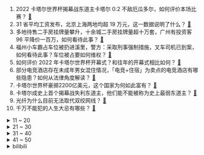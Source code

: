 1. 2022 卡塔尔世界杯揭幕战东道主卡塔尔 0:2 不敌厄瓜多尔，如何评价本场比赛？ [:link:](https://www.zhihu.com/question/567833282)
2. 31 省平均工资发布，北京上海两地均超 19 万元，这一数据说明了什么？ [:link:](https://www.zhihu.com/question/567795752)
3. 多地待售二手房挂牌量攀升，十余城二手房挂牌量超十万套，广州有投资客 96 平降价一百万，如何看待此事？ [:link:](https://www.zhihu.com/question/567640834)
4. 福州小车霸占车位被扔进溪里，警方：采取刑事强制措施，叉车司机已到案，如何看待此事？车位被占要如何维权？ [:link:](https://www.zhihu.com/question/567807761)
5. 如何评价 2022 年卡塔尔世界杯开幕式？和往年的开幕式相比如何？ [:link:](https://www.zhihu.com/question/563994539)
6. 部分电竞酒店存在未成年男女混住情况，「电竞+住宿」为卖点的电竞酒店有哪些隐患？如何从法律角度解读？ [:link:](https://www.zhihu.com/question/567588064)
7. 卡塔尔世界杯豪掷2200亿美元，这个国家为何如此富有？ [:link:](https://www.zhihu.com/question/567385295)
8. 卡塔尔成史上首个揭幕战失利东道主，他们能不能被称为史上最弱东道主？ [:link:](https://www.zhihu.com/question/567858715)
9. 光纤为什么目前无法取代双绞网线？ [:link:](https://www.zhihu.com/question/560360233)
10. 千万不能犯的人生大忌有哪些？ [:link:](https://www.zhihu.com/question/532776428)
<details>
<summary>11 ~ 20</summary>

11. 「江歌案」当事人刘暖曦自述案发当天经过「听到江歌惨叫，推门推不开」，还有哪些信息值得关注？ [:link:](https://www.zhihu.com/question/567935157)
12. 思考的本质是什么呀？ [:link:](https://www.zhihu.com/question/450002992)
13. 你养宠物的初衷是因为感到孤独吗？ [:link:](https://www.zhihu.com/question/547674994)
14. 卡塔尔被西方指虐待劳工，国际足联主席称「欧洲该为过去 3000 年的作为道歉」，如何看待这一言论？ [:link:](https://www.zhihu.com/question/567776573)
15. 管培生是不是骗局？ [:link:](https://www.zhihu.com/question/284150670)
16. 人类社会的本质是什么？ [:link:](https://www.zhihu.com/question/320166260)
17. 海员在海上的生活需求是什么样的？ [:link:](https://www.zhihu.com/question/265793615)
18. 为什么三国穿越小说里很少有主角投奔东吴，然后一统天下的? [:link:](https://www.zhihu.com/question/382081881)
19. 郑州富士康招工预报名已超 10 万，目前招工名额已满，富士康现状如何？如何看待此事件？ [:link:](https://www.zhihu.com/question/567399262)
20. 官方回应山西朔州有居民核酸未做已出结果 ，称涉及人数多，系第三方失误，具体情况如何？ [:link:](https://www.zhihu.com/question/567798980)
</details>
<details>
<summary>21 ~ 30</summary>

21. 如何看待 90 后小伙辞职花光积蓄去看世界杯一事？ [:link:](https://www.zhihu.com/question/567384956)
22. 有什么不烧钱的兴趣爱好？ [:link:](https://www.zhihu.com/question/277952112)
23. 西安一幼儿园教成人口水歌「黑桃A」，歌词露骨内容低俗引担忧，如何看待此事？可能对孩子造成哪些影响？ [:link:](https://www.zhihu.com/question/567243750)
24. 为什么中国省份划分线那么复杂？ [:link:](https://www.zhihu.com/question/338576113)
25. 「二十条」发布十天，各地疫情防控调整了哪些举措？有哪些信息值得关注？ [:link:](https://www.zhihu.com/question/567796002)
26. 《卿卿日常》明明是古装轻喜剧，为什么总能感受到一些悲剧的气息？ [:link:](https://www.zhihu.com/question/566818159)
27. 为什么黄金几乎在所有文明里都是贵重金属，并且作为了货币？ [:link:](https://www.zhihu.com/question/23846763)
28. 你觉得2022年世界杯， 哪支球队最有可能夺冠？ [:link:](https://www.zhihu.com/question/521786394)
29. 男子请工人疏通下水道被收 1600 元，称已向商家投诉，如何看待此事件？ [:link:](https://www.zhihu.com/question/567809220)
30. 北京朝阳一小区半地下室供暖水泄漏事故，致 2 人死亡，有哪些细节值得关注？入冬后有哪些注意事项？ [:link:](https://www.zhihu.com/question/567781312)
</details>
<details>
<summary>31 ~ 40</summary>

31. 同样一英寸 CMOS 的手机区别有多大？X90 的出现是否意味着同样大小的 CMOS 有很强的差异化？ [:link:](https://www.zhihu.com/question/567781884)
32. 让你读过一遍就忘不了的诗词有哪些? [:link:](https://www.zhihu.com/question/564972907)
33. 在城市的公园里，可以发现哪些美好？ [:link:](https://www.zhihu.com/question/566821772)
34. 讨好型人格对什么人不感兴趣? [:link:](https://www.zhihu.com/question/563806207)
35. 《甄嬛传》中哪句台词是你看过很多遍之后才懂的？ [:link:](https://www.zhihu.com/question/566860995)
36. 2022赛季F1阿布扎比大奖赛，维斯塔潘夺冠，勒克莱尔第二，佩雷兹第三，如何评价这场比赛？ [:link:](https://www.zhihu.com/question/567815608)
37. 马上分班了，我想问一下高中生物难还是地理难了？ [:link:](https://www.zhihu.com/question/565375517)
38. 没人看孩子，自己要上班，会选择要二胎吗？ [:link:](https://www.zhihu.com/question/561497435)
39. 2021 年中国医院排行榜发布，哪些信息值得关注？如何看待复旦榜的排名？ [:link:](https://www.zhihu.com/question/567786290)
40. 历届世界杯超燃时刻里，有你喜欢的球员吗？他们的哪些比赛瞬间令你记忆犹新？ [:link:](https://www.zhihu.com/question/567038633)
</details>
<details>
<summary>41 ~ 50</summary>

41. 王艺迪 4 比 2 战胜伊藤美诚，夺 2022 年乒乓球亚洲杯女单冠军。如何评价她的赛场表现？ [:link:](https://www.zhihu.com/question/567635956)
42. 早上起不来和晚上睡不着哪个更痛苦？ [:link:](https://www.zhihu.com/question/564648994)
43. 有哪些经典的酱汁调配法？ [:link:](https://www.zhihu.com/question/483527661)
44. 孙正义对软银负债达 47 亿美元，将退出公司日常经营，转战 ARM 上市，哪些信息值得关注？ [:link:](https://www.zhihu.com/question/567592030)
45. 你会选择在哪里学习，宿舍还是教室或者是图书馆? [:link:](https://www.zhihu.com/question/564969513)
46. ICU 的可怕之处在哪？ [:link:](https://www.zhihu.com/question/565514654)
47. 有哪些关于冬天的优美诗词或句子，可以陪孩子一起赏析？ [:link:](https://www.zhihu.com/question/567450416)
48. 11 月 20 日 0 至 15 时，北京新增 516 例本土感染者，目前当地疫情防控情况如何？ [:link:](https://www.zhihu.com/question/567802752)
49. 古装剧《卿卿日常》相比于原著《清穿日常》改编得如何？ [:link:](https://www.zhihu.com/question/565846257)
50. 泽连斯基称超过 1000 万乌克兰人无电可用，目前当地情况如何？ [:link:](https://www.zhihu.com/question/567427179)
</details><details>
<summary>bilibili</summary>

1. 羊村（1） [:link:](//www.bilibili.com/video/BV1Xt4y1N73i)
2. 哪个国家专克带英？【奇葩小国42】 [:link:](//www.bilibili.com/video/BV1r24y1y7r6)
3. 伪装成零食卖给小孩？这种黑产我见一个曝一个！ [:link:](//www.bilibili.com/video/BV1i14y1H7cU)
4. 领导想不起来的那些事，你真的要提醒他。 [:link:](//www.bilibili.com/video/BV1qG4y14799)
5. 宁波.宁海食府  厨子探店¥？？ [:link:](//www.bilibili.com/video/BV1vg411v7pE)
6. 当一颗番茄来到太空…… [:link:](//www.bilibili.com/video/BV1et4y1N7ii)
7. 为什么这个通缉令是红色的 [:link:](//www.bilibili.com/video/BV1JW4y1W7pJ)
8. 丧尸危机，我起初以为只是个笑话。 [:link:](//www.bilibili.com/video/BV1rR4y1f7Cd)
9. 炉石主播王师傅聊网易暴雪谈崩停服 [:link:](//www.bilibili.com/video/BV1H24y117k7)
10. 完了！漠叔真去当岛主了？<南边的那片海>纪录片首发 [:link:](//www.bilibili.com/video/BV1f3411Z7dW)
<details>
<summary>11 ~ 20</summary>

11. 使 劲 叫 唤 ：占戈 区 [:link:](//www.bilibili.com/video/BV1KP4y1174k)
12. 哪些技能老师默认你会了，实际上没人告诉你。 [:link:](//www.bilibili.com/video/BV1MP4y1R7zE)
13. 他又何尝不是一个愿意守护童心的人呢 [:link:](//www.bilibili.com/video/BV14d4y1b78N)
14. 神作之月！十年前的奇迹！新番时光机「2012年10月篇」 [:link:](//www.bilibili.com/video/BV1Eg411v7a1)
15. “你们鬼畜区没有一个正常人吗？” [:link:](//www.bilibili.com/video/BV1NW4y1x7CZ)
16. 蚌埠住了...哪个鬼才教你这么二创的？！ [:link:](//www.bilibili.com/video/BV15G4y1Z7q1)
17. 「这不过是一位旅行者濒死前的一场梦罢了」【原神】 [:link:](//www.bilibili.com/video/BV1324y1m7tJ)
18. 疯狂社死！ 第一次带女朋友回家过夜，妈妈外婆要求睡一起... [:link:](//www.bilibili.com/video/BV14G411c7gy)
19. 【梗百科】我有冰淇淋这个梗并不止看上去那么简单... [:link:](//www.bilibili.com/video/BV1gK411d7k2)
20. 评分7.0！风评不佳？诚实吐槽特摄电影《新奥特曼》 [:link:](//www.bilibili.com/video/BV1S24y1y7yn)
</details>
<details>
<summary>21 ~ 30</summary>

21. 中国队为什么不参加世界杯 [:link:](//www.bilibili.com/video/BV18D4y1s7Tp)
22. 【高圆圆】和我一起在海边吹吹风吧！ [:link:](//www.bilibili.com/video/BV1qg411v7F3)
23. 音乐会返场小朋友大声喊出想听《孤勇者》，乐团接下来的操作让人破防❤️❤️ [:link:](//www.bilibili.com/video/BV1VG4y147Gb)
24. 网络热门艺术（二）对不起手滑了 [:link:](//www.bilibili.com/video/BV1hv4y1m7pC)
25. ✨踏入白色殿堂，你选择谁？✨ [:link:](//www.bilibili.com/video/BV1oG411F7B9)
26. 看海贼的和看火影的都沉默了...... [:link:](//www.bilibili.com/video/BV1D44y1Q7im)
27. 寄明月，但是二人转 [:link:](//www.bilibili.com/video/BV12v4y1m7TB)
28. 闺蜜谈了帅哥我后牙槽都咬碎了 [:link:](//www.bilibili.com/video/BV1ov4y1m7m1)
29. 足协杯爆大冷！甘肃泾川县业余球队击败老牌强队北京国安！ [:link:](//www.bilibili.com/video/BV1pG411c7cy)
30. 如何把5块钱的食材做成吃不起的样子？ [:link:](//www.bilibili.com/video/BV1z8411j7yi)
</details>
<details>
<summary>31 ~ 40</summary>

31. 征方腊！梁山生离死别，张顺涌金门归神！《水浒传》P47 [:link:](//www.bilibili.com/video/BV14G4y147Gc)
32. 奇怪的河豚，但是日语版 [:link:](//www.bilibili.com/video/BV16841187rv)
33. 《原神》EP - 妙狐徜徉之影 [:link:](//www.bilibili.com/video/BV1bR4y1f7P2)
34. 这辈子没开炸鸡店，是我的遗憾。 [:link:](//www.bilibili.com/video/BV1M841177bV)
35. 到底还是大城市里的零食好吃 [:link:](//www.bilibili.com/video/BV1p24y117PU)
36. 【没啥用科技】全新UPhone14，震撼发布！ [:link:](//www.bilibili.com/video/BV1te4y1p7Gv)
37. 你好，局长，欢迎回来。 [:link:](//www.bilibili.com/video/BV1SP411g7yM)
38. 《不做》 [:link:](//www.bilibili.com/video/BV1RY411d7Sp)
39. 【伯爵狗】小舞段，有变装，不影响动作衔接 [:link:](//www.bilibili.com/video/BV1AW4y1x7Hd)
40. 红蓝铅原声手绘动漫人物全过程 [:link:](//www.bilibili.com/video/BV1mv4y117ZJ)
</details>
<details>
<summary>41 ~ 50</summary>

41. 【原神动画】此刻，重现魔神战争的一角 [:link:](//www.bilibili.com/video/BV1dY411d7UQ)
42. 3人23道菜，吃跑了唐老师！ [:link:](//www.bilibili.com/video/BV15P41137D4)
43. 【Saya Scarlet】算是符合中国粉丝要求的可爱帕瓦吗 [:link:](//www.bilibili.com/video/BV12e4y1s7pD)
44. 童年引爆全国的动画！《小鲤鱼》的最终结局和剧情究竟是什么？【拾荒记#29】 [:link:](//www.bilibili.com/video/BV19G411F7iz)
45. 把你的头像做成手办会怎样？不止是还原！甚至还会飞？！ [:link:](//www.bilibili.com/video/BV18K411Z7VH)
46. 【自制游戏】爆肝2个月，上千行代码！我做出了MC植物大战僵尸！还加入了...... [:link:](//www.bilibili.com/video/BV1xK411d7R4)
47. IKUN的一天|居家幻想版 [:link:](//www.bilibili.com/video/BV1bW4y1W7Yf)
48. 漫威禁地「癌变宇宙」有多恐怖？吞星头颅被做成引擎，史诗级魔改大战天神族 [:link:](//www.bilibili.com/video/BV17G411c7wu)
49. 我的世界杯首秀来啦 [:link:](//www.bilibili.com/video/BV1xD4y147Xe)
50. 【凤凰传奇农家乐音乐会】吃着肉夹馍唱着歌【望星辰】 [:link:](//www.bilibili.com/video/BV1Xd4y147V7)
</details>
<details>
<summary>51 ~ 60</summary>

51. 每天一个告白小技巧 [:link:](//www.bilibili.com/video/BV1Pd4y187tE)
52. 挑战在纽约用20美元解决一日三餐！看看20块够不够我生存一天！ [:link:](//www.bilibili.com/video/BV1aG411c7TL)
53. 这台灯，救了无数人的性命！ [:link:](//www.bilibili.com/video/BV1BD4y1s7ig)
54. 动作片的教科书《精 武 英 雄》 [:link:](//www.bilibili.com/video/BV1SD4y1s7bB)
55. 嬢嬢,你哄人睡觉的功夫确实了得诶 [:link:](//www.bilibili.com/video/BV1ne4y1p75D)
56. 离谱！腾讯代理原神，改动十分良心！试玩实况 [:link:](//www.bilibili.com/video/BV1aM411C7hC)
57. 没想被孤勇者听哭了 [:link:](//www.bilibili.com/video/BV1WG4y1Z7sd)
58. 小学生自制爱国短剧《小英雄雨来》 [:link:](//www.bilibili.com/video/BV1X24y1y7X5)
59. 征服者·叶问 [:link:](//www.bilibili.com/video/BV1ye4y1s7Kn)
60. 赚了这么久的钱，一夜之间全都赔光了。  丨  流浪  09 [:link:](//www.bilibili.com/video/BV1S44y1Q7he)
</details>
<details>
<summary>61 ~ 70</summary>

61. 今天见证了鸭子出壳的全过程！这是一种新生命诞生的震撼！ [:link:](//www.bilibili.com/video/BV1ae4y1s7qt)
62. 这种天气还真没见过！ [:link:](//www.bilibili.com/video/BV1kv4y1m72w)
63. 耗时2个半月！给你们做了个干净/免费的资源网站！ [:link:](//www.bilibili.com/video/BV1N24y117QE)
64. “究竟是什么样的人，才会喜欢这种氛围”（4） [:link:](//www.bilibili.com/video/BV1S84y1y7ez)
65. 《大理寺日志2》全新OP——《意犹在》抢先听 [:link:](//www.bilibili.com/video/BV1y44y1Q7Qt)
66. 谁能拒绝一个绿茶呢？ [:link:](//www.bilibili.com/video/BV16W4y1x7va)
67. 同学，你的试卷被老师发到b站了 [:link:](//www.bilibili.com/video/BV1qK411o7Zj)
68. 【纯黑】《战神：诸神黄昏》战神难度无伤攻略解说 第三期 [:link:](//www.bilibili.com/video/BV1yR4y1f79b)
69. ”B 站 用 户 精 神 现 状 Ⅱ “ [:link:](//www.bilibili.com/video/BV1n24y117Zz)
70. 这个游戏出现在21世纪还是太早了！ [:link:](//www.bilibili.com/video/BV1Xd4y147vn)
</details>
<details>
<summary>71 ~ 80</summary>

71. 怎么有人能坏到这个地步 [:link:](//www.bilibili.com/video/BV1eG4y147TL)
72. 暧昧让人受尽委屈！ [:link:](//www.bilibili.com/video/BV1914y1H7JG)
73. 大家帮想想办法，以后再遇到这个大妈我们怎么解释？ [:link:](//www.bilibili.com/video/BV1aG4y1x7o6)
74. 【来看我们的演唱会】终于等到了！07+全新登场《思念是一种病》陈楚生、王栎鑫、陆虎、张远 [:link:](//www.bilibili.com/video/BV1YG411c76D)
75. 【STN快报6.5季14】把冥界当家的奎托斯会讲地狱笑话么？ [:link:](//www.bilibili.com/video/BV1YW4y1x7B9)
76. 早知如此，我晚上是不会出门的 [:link:](//www.bilibili.com/video/BV1bD4y1478o)
77. 米津玄师被创飞是什么梗【梗指南】 [:link:](//www.bilibili.com/video/BV1VK411Z7nw)
78. 【封号斗罗】哔哩哔哩，来封我朋友的号呀！ [:link:](//www.bilibili.com/video/BV1u84y1C7w3)
79. 实测丨同品牌不同定位的产品差别有多大？ [:link:](//www.bilibili.com/video/BV1Ye4y1p7FZ)
80. 省 钱 鬼 才 [:link:](//www.bilibili.com/video/BV1w841177xK)
</details>
<details>
<summary>81 ~ 90</summary>

81. 《    无    缝    衔    接    》 [:link:](//www.bilibili.com/video/BV15G4y1o7XB)
82. 我宣布！班主任才配做我的朋友！ [:link:](//www.bilibili.com/video/BV1GD4y1s7gB)
83. 原神大电影第四季—须弥篇 [:link:](//www.bilibili.com/video/BV1ag411q7We)
84. 害怕！我被封号了！ [:link:](//www.bilibili.com/video/BV1144y1Q7kP)
85. 没有充VIP！就是自寻死路！！！ [:link:](//www.bilibili.com/video/BV14W4y1W7fD)
86. 【预测组】3.3版本宏观预测 版本简讯+五星角色宏观预测+四星角色预测+四星武器初步预测 [:link:](//www.bilibili.com/video/BV1MW4y1W7Ei)
87. 当初那个蹭原神热度的外乡人现在怎么样了 [:link:](//www.bilibili.com/video/BV1Hg411v7vH)
88. 【暗区突围】山谷风云：多斯·安东尼的回归 [:link:](//www.bilibili.com/video/BV1Xv4y1m7Kg)
89. 决战！碧游村！《一人之下5》2022年12月高燃来袭 [:link:](//www.bilibili.com/video/BV1fP4y1y72K)
90. 他们的变身，看亿遍都不够！ [:link:](//www.bilibili.com/video/BV1HG4y1o77S)
</details>
<details>
<summary>91 ~ 100</summary>

91. 我家老头，面子必须给的足足的 [:link:](//www.bilibili.com/video/BV11M411C7Y3)
92. 十几年前火遍全国的“网络神曲”，当年觉得是“垃圾”。现在网友表示：全是回忆啊！！ [:link:](//www.bilibili.com/video/BV1X44y1Q7Xm)
93. 假如室友关系像婆媳.... [:link:](//www.bilibili.com/video/BV1Ag411i7mA)
94. 记录第一次搂小猫咪睡觉被打… [:link:](//www.bilibili.com/video/BV1KK411Z7Zd)
95. 历时半年！用人参 灵芝 枸杞种出来的稻子会是什么味道？任何人不看到最后我都会哭的！ [:link:](//www.bilibili.com/video/BV1b84y117uH)
96. 兄弟们 四级稳了 [:link:](//www.bilibili.com/video/BV1cd4y1t7iU)
97. 【原神】纳西妲「小草呀，你可曾见摩耶之梦？」 [:link:](//www.bilibili.com/video/BV1uK411d7nK)
98. 人类的悲喜并不相通… [:link:](//www.bilibili.com/video/BV1PP411371c)
99. 我，30岁，靠吃妹妹软饭在B站爆火！！ [:link:](//www.bilibili.com/video/BV1X84y1y74B)
100. 你学会了吗 [:link:](//www.bilibili.com/video/BV1VM411C7qA)
</details></details>